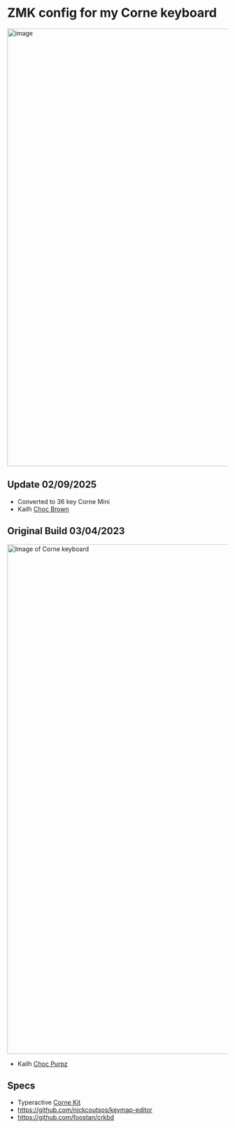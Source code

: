 # ZMK config for my Corne keyboard
<img width="999" alt="image" src="https://github.com/user-attachments/assets/55460277-b56a-470b-b6d3-e23377f96d40" />


## Update 02/09/2025
- Converted to 36 key Corne Mini
- Kailh [Choc Brown](https://www.boardsource.xyz/products/choc-brown)

## Original Build 03/04/2023
<img width="1163" alt="Image of Corne keyboard" src="https://user-images.githubusercontent.com/354473/223225047-60b69bed-5e5a-49a5-9c8f-06b95b0a6d63.png">

- Kailh [Choc Purpz](https://www.boardsource.xyz/products/Purpz)

## Specs
- Typeractive [Corne Kit](https://typeractive.xyz/pages/build)
- https://github.com/nickcoutsos/keymap-editor
- https://github.com/foostan/crkbd

